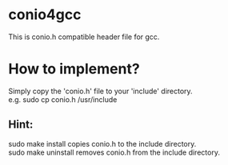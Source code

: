 # conio4gcc
This is conio.h compatible header file for gcc.

# How to implement?
Simply copy the 'conio.h' file to your 'include' directory.  
e.g. sudo cp conio.h /usr/include

## Hint: 
sudo make install copies conio.h to the include directory.  
sudo make uninstall removes conio.h from the include directory.   

